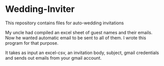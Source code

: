 # Wedding-Inviter
This repository contains files for auto-wedding invitations

My uncle had compiled an excel sheet of guest names and their emails. Now he wanted automatic email to be sent to all of them. 
I wrote this program for that purpose.

It takes as input an excel-csv, an invitation body, subject, gmail credentials and sends out emails from your gmail account.
